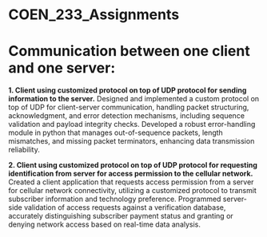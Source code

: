# COEN_233_Assignments
# Communication between one client and one server: 
**1. Client using customized protocol on top of UDP protocol for sending information to the server.**
    Designed and implemented a custom protocol on top of UDP for client-server communication, handling packet structuring, acknowledgment, and error detection mechanisms, including sequence validation and payload integrity checks.
    Developed a robust error-handling module in python that manages out-of-sequence packets, length mismatches, and missing packet terminators, enhancing data transmission reliability.

**2. Client using customized protocol on top of UDP protocol for requesting identification from server for access permission to the cellular network.**
    Created a client application that requests access permission from a server for cellular network connectivity, utilizing a customized protocol to transmit subscriber information and technology preference.
    Programmed server-side validation of access requests against a verification database, accurately distinguishing subscriber payment status and granting or denying network access based on real-time data analysis.
  
